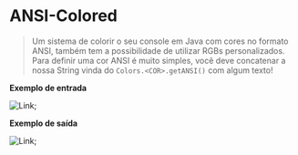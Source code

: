 # ANSI-Colored
>Um sistema de colorir o seu console em Java com cores no formato ANSI, também tem a possibilidade de utilizar RGBs personalizados.
Para definir uma cor ANSI é muito simples, você deve concatenar a nossa String vinda do ``Colors.<COR>.getANSI()`` com algum texto!

**Exemplo de entrada**

![Link](https://imgur.com/7E1uy5a.png);

**Exemplo de saída**

![Link](https://imgur.com/nqQGZy6.png);
